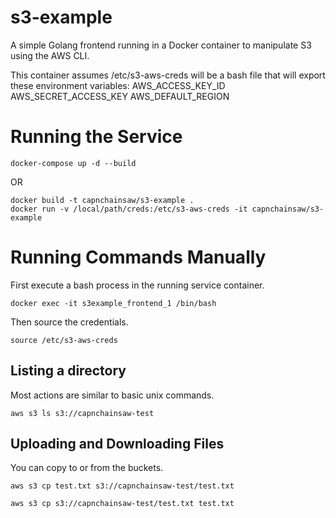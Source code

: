 # s3-example
A simple Golang frontend running in a Docker container to manipulate S3 using the AWS CLI.

This container assumes /etc/s3-aws-creds will be a bash file that will export these environment variables:
AWS_ACCESS_KEY_ID
AWS_SECRET_ACCESS_KEY
AWS_DEFAULT_REGION

# Running the Service
```
docker-compose up -d --build
```
OR
```
docker build -t capnchainsaw/s3-example .
docker run -v /local/path/creds:/etc/s3-aws-creds -it capnchainsaw/s3-example
```

# Running Commands Manually

First execute a bash process in the running service container.

```
docker exec -it s3example_frontend_1 /bin/bash
```

Then source the credentials.

```
source /etc/s3-aws-creds
```

## Listing a directory

Most actions are similar to basic unix commands.

```
aws s3 ls s3://capnchainsaw-test
```

## Uploading and Downloading Files

You can copy to or from the buckets.

```
aws s3 cp test.txt s3://capnchainsaw-test/test.txt

aws s3 cp s3://capnchainsaw-test/test.txt test.txt
```
